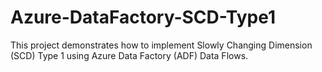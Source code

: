 # Azure-DataFactory-SCD-Type1
This project demonstrates how to implement Slowly Changing Dimension (SCD) Type 1 using Azure Data Factory (ADF) Data Flows.
